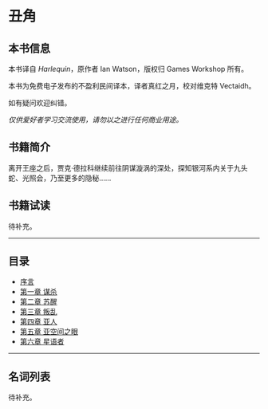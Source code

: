 # 丑角

## 本书信息

本书译自 *Harlequin*，原作者 Ian Watson，版权归 Games Workshop 所有。  

本书为免费电子发布的不盈利民间译本，译者真红之月，校对维克特 Vectaidh。  

如有疑问欢迎纠错。  

*仅供爱好者学习交流使用，请勿以之进行任何商业用途。*

## 书籍简介

离开王座之后，贾克·德拉科继续前往阴谋漩涡的深处，探知银河系内关于九头蛇、光照会，乃至更多的隐秘……

## 书籍试读

待补充。

***

## 目录

- [序言](harlequin0)
- [第一章 谋杀](harlequin1)
- [第二章 苏醒](harlequin2)
- [第三章 叛乱](harlequin3)
- [第四章 亚人](harlequin4)
- [第五章 亚空间之眼](harlequin5)
- [第六章 星语者](harlequin6)

***

## 名词列表

待补充。
